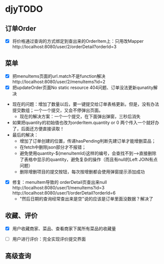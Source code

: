 # djyTODO

## 订单Order
- [x] 将价格通过查询的方式绑定到查出来的OrderItem上：只用改Mapper http://localhost:8080/user/2/orderDetail?orderId=3

## 菜单

- [x] 把menuItems页面的url.match不是function解决 http://localhost:8080/user/2/menuItems?id=2
- [x] 把updateOrder页面No static resource 404问题、订单没法更新qunatity解决 
+ 现在的问题：增加了数量以后，要一键提交给订单表格更新。但是，没有办法提交数组；一个一个提交，又会不停弹出页面。
  + 现在的解决方案：一个一个提交，在下面弹出弹窗，三秒后消失
+ 如果把quantity的初始值也改为orderItem.quantity or 0 两个传入一个就好办了，后面还方便直接读取！
+ 最后的解决：
  + 增加了订单创建的位置，传递hasPending判断先建订单才能增删菜品；
  + 在fetch中删除json部分才不报错；
  + 避免使用quantity-${menuItemId}这样的编号，会查找不到——>直接删除了表格中显示的quantity，避免复杂的操作（而且有null的Left JOIN有点问题）
  + 删除增删项目的提交按钮，每次按增删都会使用弹窗提示添加成功
- [x] 修复：menuItem导致的 orderDetail页查出来null http://localhost:8080/user/1/menuItems?id=3 http://localhost:8080/user/1/orderDetail?orderId=6
  + "然后日期的查询经常查出来是空"说的应该是订单里面没数据？解决了

## 收藏、评价
- [x] 用户收藏商家、菜品、查看商家下属所有菜品的收藏量
- [ ] 用户进行评价：完全实现评价提交界面


## 高级查询
